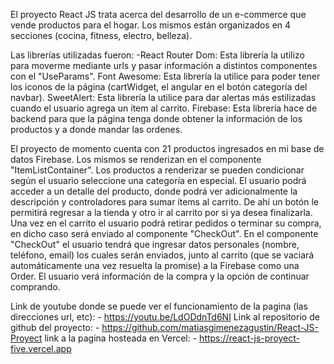 El proyecto React JS trata acerca del desarrollo de un e-commerce que vende productos para el hogar. Los mismos están organizados en 4 secciones (cocina, fitness, electro, belleza).
 
Las librerías utilizadas fueron:
    -React Router Dom:
        Esta librería la utilizo para moverme mediante urls y pasar información a distintos componentes con el "UseParams".
    Font Awesome:
        Esta librería la utilice para poder tener los iconos de la página (cartWidget, el angular en el botón categoría del navbar).
    SweetAlert:
        Esta librería la utilice para dar alertas más estilizadas cuando el usuario agrega un ítem al carrito.
    Firebase:
        Esta librería hace de backend para que la página tenga donde obtener la información de los productos y a donde mandar las ordenes.
 
El proyecto de momento cuenta con 21 productos ingresados en mi base de datos Firebase. Los mismos se renderizan en el componente "ItemListContainer". Los productos a renderizar se pueden condicionar según el usuario seleccione una categoría en especial.
El usuario podrá acceder a un detalle del producto, donde podrá ver adicionalmente la descripción y controladores para sumar ítems al carrito. De ahí un botón le permitirá regresar a la tienda y otro ir al carrito por si ya desea finalizarla. Una vez en el carrito el usuario podrá retirar pedidos o terminar su compra, en dicho caso será enviado al componente "CheckOut".
En el componente "CheckOut" el usuario tendrá que ingresar datos personales (nombre, teléfono, email) los cuales serán enviados, junto al carrito (que se vaciará automáticamente una vez resuelta la promise) a la Firebase como una Order. El usuario verá información de la compra y la opción de continuar comprando.

Link de youtube donde se puede ver el funcionamiento de la pagina (las direcciones url, etc):
    - https://youtu.be/LdODdnTd6NI
Link al repositorio de github del proyecto:
    - https://github.com/matiasgimenezagustin/React-JS-Proyect
link a la pagina hosteada en Vercel:
    - https://react-js-proyect-five.vercel.app



